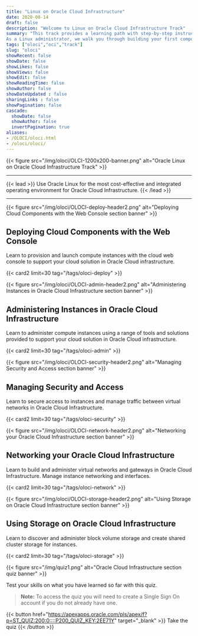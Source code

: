 ```yaml
---
title: "Linux on Oracle Cloud Infrastructure"
date: 2020-08-14
draft: false
description: "Welcome to Linux on Oracle Cloud Infrastructure Track"
summary: "This track provides a learning path with step-by-step instructions and guidance for using Linux on Oracle Cloud Infrastructure.  
As a Linux administrator, we walk you through building your first components on the Oracle Cloud Infrastructure and help you acquire deeper knowledge about Linux and Cloud deployment.  Get started today and see how your Linux administration helps achieve the benefits Linux brings to running your services and applications on Oracle Cloud Infrastructure."
tags: ["oloci","oci","track"]
slug: "oloci"
showRecent: false
showDate: false
showLikes: false
showViews: false
showEdit: false
showReadingTime: false
showAuthor: false
showDateUpdated : false
sharingLinks : false
showPagination: false
cascade:
  showDate: false
  showAuthor: false
  invertPagination: true
aliases:
- /OLOCI/oloci.html
- /oloci/oloci/
---
```


{{< figure src="/img/oloci/OLCI-1200x200-banner.png" alt="Oracle Linux on Oracle Cloud Infrastructure Track" >}}

---

{{< lead >}}
Use Oracle Linux for the most cost-effective and integrated operating environment for Oracle Cloud Infrastructure.
{{< /lead >}}

---

{{< figure src="/img/oloci/OLOCI-deploy-header2.png" alt="Deploying Cloud Components with the Web Console section banner" >}}

## Deploying Cloud Components with the Web Console

Learn to provision and launch compute instances with the cloud web console to support your cloud solution in Oracle Cloud infrastructure.

{{< card2 limit=30 tag="/tags/oloci-deploy" >}}

{{< figure src="/img/oloci/OLOCI-admin-header2.png" alt="Administering Instances in Oracle Cloud Infrastructure section banner" >}}

## Administering Instances in Oracle Cloud Infrastructure

Learn to administer compute instances using a range of tools and solutions provided to support your cloud solution in Oracle Cloud infrastructure.

{{< card2 limit=30 tag="/tags/oloci-admin" >}}

{{< figure src="/img/oloci/OLOCI-security-header2.png" alt="Managing Security and Access section banner" >}}

## Managing Security and Access

Learn to secure access to instances and manage traffic between virtual networks in Oracle Cloud Infrastructure.

{{< card2 limit=30 tag="/tags/oloci-security" >}}

{{< figure src="/img/oloci/OLOCI-network-header2.png" alt="Networking your Oracle Cloud Infrastructure section banner" >}}

## Networking your Oracle Cloud Infrastructure

Learn to build and administer virtual networks and gateways in Oracle Cloud Infrastructure. Manage instance networking and interfaces.

{{< card2 limit=30 tag="/tags/oloci-network" >}}

{{< figure src="/img/oloci/OLOCI-storage-header2.png" alt="Using Storage on Oracle Cloud Infrastructure section banner" >}}

## Using Storage on Oracle Cloud Infrastructure

Learn to discover and administer block volume storage and create shared cluster storage for instances.

{{< card2 limit=30 tag="/tags/oloci-storage" >}}

[//]: # ({{< figure src="/img/oloci/OLOCI-kvm-header2.png" alt="KVM Virtualization for Instance section banner" >}})

[//]: # (## KVM Virtualization for Instances)

[//]: # (Learn to implement KVM virtualization in Oracle Linux instances deployed on Oracle Cloud Infrastructure.)

[//]: # ({{< card2 limit=30 tag="/tags/oloci-kvm" >}})

{{< figure src="/img/quiz1.png" alt="Oracle Cloud Infrastructure section quiz banner" >}}

Test your skills on what you have learned so far with this quiz.

> **Note:** To access the quiz you will need to create a Single Sign On account if you do not already have one.

{{< button href="https://apexapps.oracle.com/pls/apex/f?p=ST_QUIZ:200:0::::P200_QUIZ_KEY:2EE71Y" target="_blank" >}}
Take the quiz
{{< /button >}}
